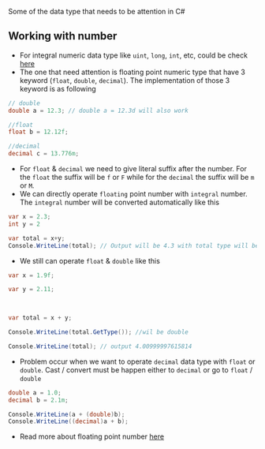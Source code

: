Some of the data type that needs to be attention in C#
## Working with number
- For integral numeric data type like `uint`, `long`, `int`, etc, could be check [here](https://learn.microsoft.com/en-us/dotnet/csharp/language-reference/builtin-types/integral-numeric-types)
- The one that need attention is floating point numeric type that have 3 keyword (`float`, `double`, `decimal`).  The implementation of those 3 keyword is as following
```C#
// double
double a = 12.3; // double a = 12.3d will also work

//float
float b = 12.12f;

//decimal
decimal c = 13.776m;
```
- For `float` & `decimal` we need to give literal suffix after the number. For the `float` the suffix will be `f` or `F` while for the `decimal` the suffix will be `m` or `M`.
- We can directly operate `floating` point number with `integral` number. The `integral` number will be converted automatically  like this
```C#
var x = 2.3;
int y = 2

var total = x+y;
Console.WriteLine(total); // Output will be 4.3 with total type will be double
```
- We still can operate `float` & `double` like this
```C#
var x = 1.9f;

var y = 2.11;

  

var total = x + y;

Console.WriteLine(total.GetType()); //wil be double

Console.WriteLine(total); // output 4.00999997615814
```
- Problem occur when we want to operate `decimal` data type with `float` or `double`. Cast / convert must be happen either to `decimal` or go to `float` / `double`
```C#
double a = 1.0;
decimal b = 2.1m;

Console.WriteLine(a + (double)b);
Console.WriteLine((decimal)a + b);
```
- Read more about floating point number [here](https://learn.microsoft.com/en-us/dotnet/csharp/language-reference/builtin-types/floating-point-numeric-types#code-try-1)
